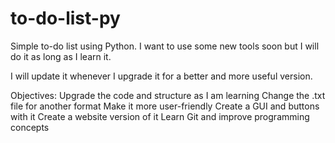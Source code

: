 # to-do-list-py
Simple to-do list using Python. I want to use some new tools soon but I will do it as long as I learn it.

I will update it whenever I upgrade it for a better and more useful version.

Objectives:
  Upgrade the code and structure as I am learning
  Change the .txt file for another format
  Make it more user-friendly
  Create a GUI and buttons with it
  Create a website version of it
  Learn Git and improve programming concepts
